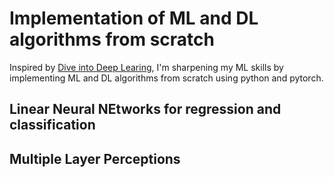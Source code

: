 # Implementation of ML and DL algorithms from scratch 

Inspired by [Dive into Deep Learing](https://d2l.ai/index.html), I'm sharpening my ML skills by implementing ML and DL algorithms from scratch using python and pytorch.

## Linear Neural NEtworks for regression and classification
## Multiple Layer Perceptions
